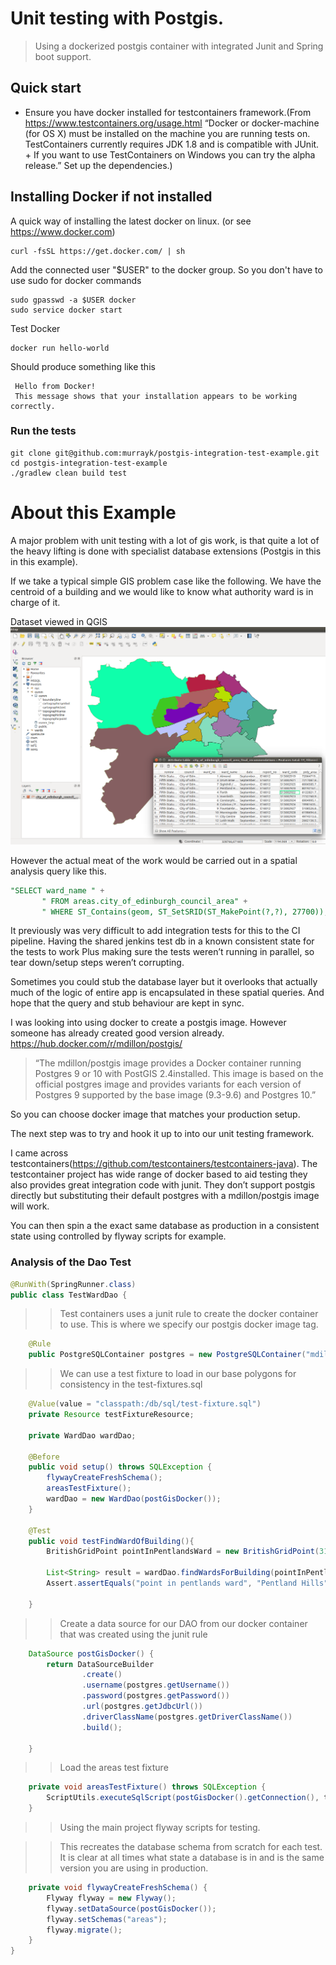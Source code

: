 # Unit testing with Postgis.
 > Using a dockerized postgis container with integrated Junit and Spring boot support.
 
Quick start
------------
  * Ensure you have docker installed for testcontainers framework.(From https://www.testcontainers.org/usage.html
                                      “Docker or docker-machine (for OS X) must be installed on the machine you are running tests on. TestContainers currently requires JDK 1.8 and is compatible with JUnit.
                                      +
                                      If you want to use TestContainers on Windows you can try the alpha release.”
                                      Set up the dependencies.)
  
 Installing Docker if not installed
 ------------
 A quick way of installing the latest docker on linux. (or see https://www.docker.com)
 ~~~
 curl -fsSL https://get.docker.com/ | sh
 ~~~
 Add the connected user "$USER" to the docker group. So you don't have to use sudo for docker commands
 
 ~~~
sudo gpasswd -a $USER docker
sudo service docker start
 ~~~
 
 Test Docker
 ~~~
 docker run hello-world
  ~~~
  Should produce something like this

  ~~~
   Hello from Docker!
   This message shows that your installation appears to be working correctly.
  ~~~
### Run the tests

~~~
git clone git@github.com:murrayk/postgis-integration-test-example.git
cd postgis-integration-test-example
./gradlew clean build test 
~~~

# About this Example
A major problem with unit testing with a lot of gis work, is that quite a lot of the heavy lifting is done with specialist database extensions (Postgis in this in this example). 

If we take a typical simple GIS problem case like the following. 
We have the centroid of a building and we would like to know what authority ward is in charge of it.

Dataset viewed in QGIS
![Dataset qgis](docs/dataset-qgis.png)

However the actual meat of the work would be carried out in a spatial analysis query like this. 

```sql
"SELECT ward_name " +
       " FROM areas.city_of_edinburgh_council_area" +
       " WHERE ST_Contains(geom, ST_SetSRID(ST_MakePoint(?,?), 27700));",
```
It previously was very difficult to add integration tests for this to the CI pipeline. Having the shared jenkins test db in a known consistent state for the tests to work
Plus making sure the tests weren’t running in parallel, so tear down/setup steps weren’t corrupting.

Sometimes you could stub the database layer but it overlooks that actually much of the logic of entire app is encapsulated in these spatial queries. And hope that the query and stub behaviour are kept in sync.


I was looking into using docker to create a postgis image. However someone has already created good version already. https://hub.docker.com/r/mdillon/postgis/

>“The mdillon/postgis image provides a Docker container running Postgres 9 or 10 with PostGIS 2.4installed. This image is based on the official postgres image and provides variants for each version of Postgres 9 supported by the base image (9.3-9.6) and Postgres 10.”

So you can choose docker image that matches your production setup.


The next step was to try and hook it up to into our unit testing framework.

I came across testcontainers(https://github.com/testcontainers/testcontainers-java). The testcontainer project has wide range of docker based to aid testing they also provides great integration code with junit. They don’t support postgis directly but substituting  their default postgres with a  mdillon/postgis image will work.


You can then spin a the exact same database as production in a consistent state using controlled by flyway scripts for example.

### Analysis of the Dao Test

```java 
@RunWith(SpringRunner.class)
public class TestWardDao {
```
>> Test containers uses a junit rule to create the docker container to use. This is where we specify our postgis docker image tag. 
```java
    @Rule
    public PostgreSQLContainer postgres = new PostgreSQLContainer("mdillon/postgis:9.5");
```
>> We can use a test fixture to load in our base polygons for consistency in the test-fixtures.sql
```java
    @Value(value = "classpath:/db/sql/test-fixture.sql")
    private Resource testFixtureResource;

    private WardDao wardDao;

    @Before
    public void setup() throws SQLException {
        flywayCreateFreshSchema();
        areasTestFixture();
        wardDao = new WardDao(postGisDocker());
    }

    @Test
    public void testFindWardOfBuilding(){
        BritishGridPoint pointInPentlandsWard = new BritishGridPoint(319426,670158);

        List<String> result = wardDao.findWardsForBuilding(pointInPentlandsWard);
        Assert.assertEquals("point in pentlands ward", "Pentland Hills", result.get(0));

    }
```
>> Create a data source for our DAO from our docker container that was created using the junit rule
```java  
    DataSource postGisDocker() {
        return DataSourceBuilder
                .create()
                .username(postgres.getUsername())
                .password(postgres.getPassword())
                .url(postgres.getJdbcUrl())
                .driverClassName(postgres.getDriverClassName())
                .build();

    }
```
>> Load the areas test fixture 
```java  
    private void areasTestFixture() throws SQLException {
        ScriptUtils.executeSqlScript(postGisDocker().getConnection(), testFixtureResource);
    }
```
>> Using the main project flyway scripts for testing. 

>>This recreates the  database schema from scratch for each test.
It is clear at all times what state a database is in and is the same version you are using in production.
```java    
    private void flywayCreateFreshSchema() {
        Flyway flyway = new Flyway();
        flyway.setDataSource(postGisDocker());
        flyway.setSchemas("areas");
        flyway.migrate();
    }
}    
```

